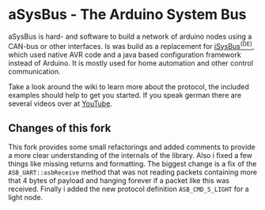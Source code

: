 # aSysBus - The Arduino System Bus

aSysBus is hard- and software to build a network of arduino nodes using a CAN-bus or other interfaces. Is was build as a replacement for [iSysBus<sup>(DE)</sup>](https://www.mikrocontroller.net/articles/Hausbus_Diskussion), which used native AVR code and a java based configuration framework instead of Arduino. It is mostly used for home automation and other control communication.

Take a look around the wiki to learn more about the protocol, the included examples should help to get you started. If you speak german there are several videos over at [YouTube](https://www.youtube.com/user/adlerweb/search?query=aSysBus).

## Changes of this fork

This fork provides some small refactorings and added comments to provide a more clear understanding of the internals of the library. Also i fixed a few things like missing returns and formatting. The biggest change is a fix of the `ASB_UART::asbReceive` method that was not reading packets containing more that 4 bytes of payload and hanging forever if a packet like this was received. Finally i added the new protocol definition `ASB_CMD_S_LIGHT` for a light node.

